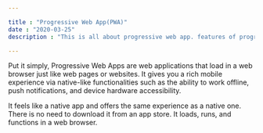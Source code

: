 ```yaml
---

title : "Progressive Web App(PWA)"
date : "2020-03-25"
description : "This is all about progressive web app. features of progressive web apps."

---
```



Put it simply, Progressive Web Apps are web applications that load in a web browser just like web pages or websites. It gives you a rich mobile experience via native-like functionalities such as the ability to work offline, push notifications, and device hardware accessibility.

It feels like a native app and offers the same experience as a native one. There is no need to download it from an app store. It loads, runs, and functions in a web browser.


